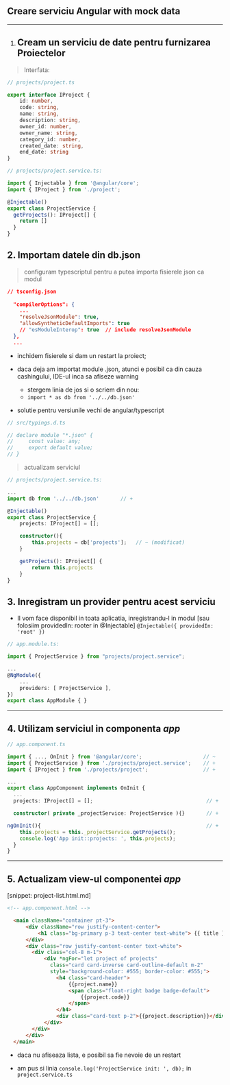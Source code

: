 
## Creare serviciu Angular with mock data



---


1. ## Cream un serviciu de date pentru furnizarea Proiectelor

> Interfata:

```ts
// projects/project.ts

export interface IProject {
    id: number,
    code: string,
    name: string,
    description: string,
    owner_id: number,
    owner_name: string,
    category_id: number,
    created_date: string,
    end_date: string
}

```

```ts
// projects/project.service.ts:

import { Injectable } from '@angular/core';
import { IProject } from './project';

@Injectable() 
export class ProjectService {
  getProjects(): IProject[] {
    return []
  }
}

```


## 2. Importam datele din db.json

> configuram typescriptul pentru a putea importa fisierele json ca modul

```json
// tsconfig.json
  
  "compilerOptions": {
    ...
    "resolveJsonModule": true,
    "allowSyntheticDefaultImports": true
    // "esModuleInterop": true  // include resolveJsonModule
  },
  ...

```


- inchidem fisierele si dam un restart la proiect;

- daca deja am importat module .json, atunci e posibil ca din cauza cashingului, IDE-ul inca sa afiseze warning
  - stergem linia de jos si o scriem din nou:
  - `import * as db from '../../db.json' `

- solutie pentru versiunile vechi de angular/typescript
```ts
// src/typings.d.ts

// declare module "*.json" {
//     const value: any;
//     export default value;
// }

```


> actualizam serviciul 

```ts
// projects/project.service.ts:

...
import db from '../../db.json'       // +

@Injectable()
export class ProjectService {
    projects: IProject[] = [];

    constructor(){
        this.projects = db['projects'];   // ~ (modificat) 
    }

    getProjects(): IProject[] {
        return this.projects
    }
}

```


## 3. Inregistram un provider pentru acest serviciu 

- Il vom face disponibil in toata aplicatia, inregistrandu-l in modul
[sau folosiim providedIn: rooter in @Injectable]
`@Injectable({ providedIn: 'root' })`

```ts
// app.module.ts:

import { ProjectService } from "projects/project.service";

...
@NgModule({
    ...
    providers: [ ProjectService ],
})
export class AppModule { }

```


---
## 4. Utilizam serviciul in componenta _app_

```ts
// app.component.ts

import { ..., OnInit } from '@angular/core';                    // ~
import { ProjectService } from './projects/project.service';    // +
import { IProject } from './projects/project';                  // +

...
export class AppComponent implements OnInit {
  ...
  projects: IProject[] = [];                                     // +

  constructor( private _projectService: ProjectService ){}       // +

ngOnInit(){                                                      // +
    this.projects = this._projectService.getProjects();
    console.log('App init::projects: ', this.projects);
  }
}

```


---
## 5. Actualizam view-ul componentei _app_

[snippet: project-list.html.md]

```html
<!-- app.component.html -->

  <main className="container pt-3">
      <div className="row justify-content-center">
          <h1 class="bg-primary p-3 text-center text-white"> {{ title }} </h1>
      </div>
      <div class="row justify-content-center text-white">
        <div class="col-8 m-1">
            <div *ngFor="let project of projects" 
              class="card card-inverse card-outline-default m-2"
              style="background-color: #555; border-color: #555;">
                <h4 class="card-header">
                    {{project.name}}
                    <span class="float-right badge badge-default">
                        {{project.code}}
                    </span>
                </h4>
                <div class="card-text p-2">{{project.description}}</div>
            </div>
        </div>
      </div>
  </main>

```

- daca nu afiseaza lista, e posibil sa fie nevoie de un restart 

- am pus si linia `console.log('ProjectService init: ', db);` in `project.service.ts`


